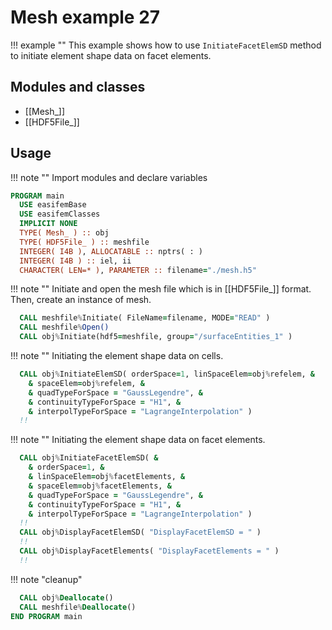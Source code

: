# Mesh example 27

!!! example ""
    This example shows how to use `InitiateFacetElemSD` method to initiate element shape data on facet elements.

## Modules and classes

- [[Mesh_]]
- [[HDF5File_]]

## Usage

!!! note ""
    Import modules and declare variables

``` fortran
PROGRAM main
  USE easifemBase
  USE easifemClasses
  IMPLICIT NONE
  TYPE( Mesh_ ) :: obj
  TYPE( HDF5File_ ) :: meshfile
  INTEGER( I4B ), ALLOCATABLE :: nptrs( : )
  INTEGER( I4B ) :: iel, ii
  CHARACTER( LEN=* ), PARAMETER :: filename="./mesh.h5"
```

!!! note ""
    Initiate and open the mesh file which is in [[HDF5File_]] format. Then, create an instance of mesh.

```fortran
  CALL meshfile%Initiate( FileName=filename, MODE="READ" )
  CALL meshfile%Open()
  CALL obj%Initiate(hdf5=meshfile, group="/surfaceEntities_1" )
```

!!! note ""
    Initiating the element shape data on cells.

```fortran
  CALL obj%InitiateElemSD( orderSpace=1, linSpaceElem=obj%refelem, &
    & spaceElem=obj%refelem, &
    & quadTypeForSpace = "GaussLegendre", &
    & continuityTypeForSpace = "H1", &
    & interpolTypeForSpace = "LagrangeInterpolation" )
  !!
```

!!! note ""
    Initiating the element shape data on facet elements.

```fortran
  CALL obj%InitiateFacetElemSD( &
    & orderSpace=1, &
    & linSpaceElem=obj%facetElements, &
    & spaceElem=obj%facetElements, &
    & quadTypeForSpace = "GaussLegendre", &
    & continuityTypeForSpace = "H1", &
    & interpolTypeForSpace = "LagrangeInterpolation" )
  !!
  CALL obj%DisplayFacetElemSD( "DisplayFacetElemSD = " )
  !!
  CALL obj%DisplayFacetElements( "DisplayFacetElements = " )
  !!
```

!!! note "cleanup"

```fortran
  CALL obj%Deallocate()
  CALL meshfile%Deallocate()
END PROGRAM main
```
